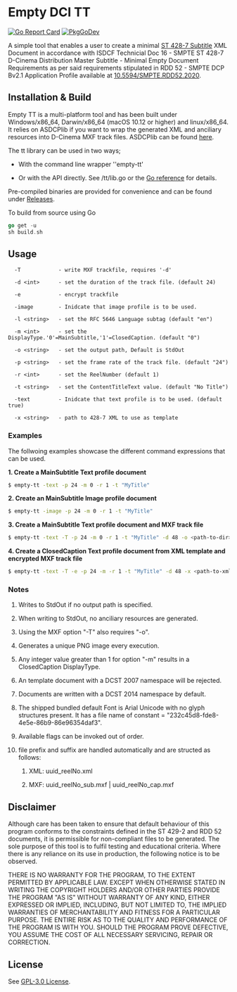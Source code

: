 # Empty DCI TT

[![Go Report Card](https://goreportcard.com/badge/github.com/jack-watts/empty-dci-tt)](https://goreportcard.com/report/github.com/jack-watts/empty-dci-tt) [![PkgGoDev](https://pkg.go.dev/badge/github.com/jack-watts/empty-dci-tt)](https://pkg.go.dev/github.com/jack-watts/empty-dci-tt)

A simple tool that enables a user to create a minimal [ST 428-7 Subtitle](https://doi.org/10.5594/SMPTE.ST428-7.2014) XML Document in accordance with ISDCF Technicial Doc 16 - SMPTE ST 428-7 D-Cinema Distribution Master Subtitle - Minimal Empty Document Requirements as per said requirements stipulated in RDD 52 - SMPTE DCP Bv2.1 Application Profile available at [10.5594/SMPTE.RDD52.2020](https://doi.org/10.5594/SMPTE.RDD52.2020).

## Installation & Build

Empty TT is a multi-platform tool and has been built under Windows/x86_64, Darwin/x86_64 (macOS 10.12 or higher) and linux/x86_64. It relies on ASDCPlib if you want to wrap the generated XML and anciliary resources into D-Cinema MXF track files. ASDCPlib can be found [here](https://github.com/cinecert/asdcplib).

The tt library can be used in two ways;

- With the command line wrapper ''empty-tt'

- Or with the API directly. See /tt/lib.go or the [Go reference](https://pkg.go.dev/github.com/jack-watts/empty-dci-tt) for details.

Pre-compiled binaries are provided for convenience and can be found under [Releases](https://github.com/jack-watts/empty-dci-tt/releases).

To build from source using Go

```go
go get -u
sh build.sh
```

## Usage

```shell
  -T            - write MXF trackfile, requires '-d'  

  -d <int>      - set the duration of the track file. (default 24)  

  -e            - encrypt trackfile  

  -image        - Inidcate that image profile is to be used.  

  -l <string>   - set the RFC 5646 Language subtag (default "en")  

  -m <int>      - set the DisplayType.'0'=MainSubtitle,'1'=ClosedCaption. (default "0")  

  -o <string>   - set the output path, Default is StdOut  

  -p <string>   - set the frame rate of the track file. (default "24")  

  -r <int>      - set the ReelNumber (default 1)  

  -t <string>   - set the ContentTitleText value. (default "No Title")  

  -text         - Inidcate that text profile is to be used. (default true)  

  -x <string>   - path to 428-7 XML to use as template  
```



### Examples

The follwoing examples showcase the different command expressions that can be used.

**1. Create a MainSubtitle Text profile document**

```bash
$ empty-tt -text -p 24 -m 0 -r 1 -t "MyTitle"
```

**2. Create an MainSubtitle Image profile document**

```bash
$ empty-tt -image -p 24 -m 0 -r 1 -t "MyTitle"
```

**3. Create a MainSubtitle Text profile document and MXF track file**

```bash
$ empty-tt -text -T -p 24 -m 0 -r 1 -t "MyTitle" -d 48 -o <path-to-dir>
```

**4. Create a ClosedCaption Text profile document from XML template and encrypted MXF track file**

```bash
$ empty-tt -text -T -e -p 24 -m -r 1 -t "MyTitle" -d 48 -x <path-to-xml-file> -o <path-to-dir>
```

### Notes

1. Writes to StdOut if no output path is specified.

2. When writing to StdOut, no anciliary resources are generated.

3. Using the MXF option "-T" also requires "-o".

4. Generates a unique PNG image every execution.

5. Any integer value greater than 1 for option "-m" results in a ClosedCaption DisplayType.

6. An template document with a DCST 2007 namespace will be rejected.

7. Documents are written with a DCST 2014 namespace by default.

8. The shipped bundled default Font is Arial Unicode with no glyph structures present. It has a file name of constant = "232c45d8-fde8-4e5e-86b9-86e96354daf3".

9. Available flags can be invoked out of order.

10. file prefix and suffix are handled automatically and are structed as follows:
    
    1. XML: uuid_reelNo.xml
    
    2. MXF: uuid_reelNo_sub.mxf | uuid_reelNo_cap.mxf

## Disclaimer
Although care has been taken to ensure that default behaviour of this program conforms to the constraints defined in the ST 429-2 and RDD 52 documents, it is permissible for non-compliant files to be generated. The sole purpose of this tool is to fulfil testing and educational criteria. Where there is any reliance on its use in production, the following notice is to be observed.

THERE IS NO WARRANTY FOR THE PROGRAM, TO THE EXTENT PERMITTED BY APPLICABLE LAW. EXCEPT WHEN OTHERWISE STATED IN WRITING THE COPYRIGHT HOLDERS AND/OR OTHER PARTIES PROVIDE THE PROGRAM "AS IS" WITHOUT WARRANTY OF ANY KIND, EITHER EXPRESSED OR IMPLIED, INCLUDING, BUT NOT LIMITED TO, THE IMPLIED WARRANTIES OF MERCHANTABILITY AND FITNESS FOR A PARTICULAR PURPOSE. THE ENTIRE RISK AS TO THE QUALITY AND PERFORMANCE OF THE PROGRAM IS WITH YOU. SHOULD THE PROGRAM PROVE DEFECTIVE, YOU ASSUME THE COST OF ALL NECESSARY SERVICING, REPAIR OR CORRECTION.

## License

See [GPL-3.0 License](https://github.com/jack-watts/empty-dci-tt/blob/main/LICENSE).
